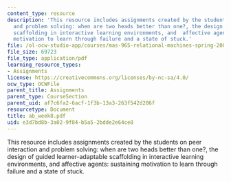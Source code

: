 ```yaml
---
content_type: resource
description: 'This resource includes assignments created by the students on peer interaction
  and problem solving: when are two heads better than one?, the design of guided learner-adaptable
  scaffolding in interactive learning environments, and  affective agents: sustaining
  motivation to learn through failure and a state of stuck.'
file: /ol-ocw-studio-app/courses/mas-965-relational-machines-spring-2005/e3d7bd8b3a029f84b5a52bdde2e64ce8_ab_week8.pdf
file_size: 69723
file_type: application/pdf
learning_resource_types:
- Assignments
license: https://creativecommons.org/licenses/by-nc-sa/4.0/
ocw_type: OCWFile
parent_title: Assignments
parent_type: CourseSection
parent_uid: af7c6fa2-6acf-1f3b-13a3-263f542d206f
resourcetype: Document
title: ab_week8.pdf
uid: e3d7bd8b-3a02-9f84-b5a5-2bdde2e64ce8
---
```

This resource includes assignments created by the students on peer interaction and problem solving: when are two heads better than one?, the design of guided learner-adaptable scaffolding in interactive learning environments, and  affective agents: sustaining motivation to learn through failure and a state of stuck.